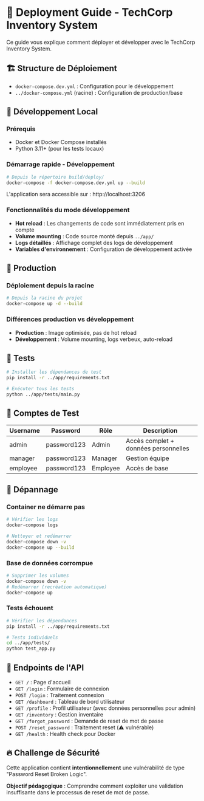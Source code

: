 # 🚀 Deployment Guide - TechCorp Inventory System

Ce guide vous explique comment déployer et développer avec le TechCorp Inventory System.

## 🏗️ Structure de Déploiement

- `docker-compose.dev.yml` : Configuration pour le développement
- `../docker-compose.yml` (racine) : Configuration de production/base

## 🔧 Développement Local

### Prérequis
- Docker et Docker Compose installés
- Python 3.11+ (pour les tests locaux)

### Démarrage rapide - Développement

```bash
# Depuis le répertoire build/deploy/
docker-compose -f docker-compose.dev.yml up --build
```

L'application sera accessible sur : http://localhost:3206

### Fonctionnalités du mode développement
- **Hot reload** : Les changements de code sont immédiatement pris en compte
- **Volume mounting** : Code source monté depuis `../app/`
- **Logs détaillés** : Affichage complet des logs de développement
- **Variables d'environnement** : Configuration de développement activée

## 🚀 Production

### Déploiement depuis la racine

```bash
# Depuis la racine du projet
docker-compose up -d --build
```

### Différences production vs développement
- **Production** : Image optimisée, pas de hot reload
- **Développement** : Volume mounting, logs verbeux, auto-reload

## 🧪 Tests

```bash
# Installer les dépendances de test
pip install -r ../app/requirements.txt

# Exécuter tous les tests
python ../app/tests/main.py
```

## 🔐 Comptes de Test

| Username | Password | Rôle | Description |
|----------|----------|------|-------------|
| admin | password123 | Admin | Accès complet + données personnelles |
| manager | password123 | Manager | Gestion équipe |
| employee | password123 | Employee | Accès de base |

## 🐛 Dépannage

### Container ne démarre pas
```bash
# Vérifier les logs
docker-compose logs

# Nettoyer et redémarrer
docker-compose down -v
docker-compose up --build
```

### Base de données corrompue
```bash
# Supprimer les volumes
docker-compose down -v
# Redémarrer (recréation automatique)
docker-compose up
```

### Tests échouent
```bash
# Vérifier les dépendances
pip install -r ../app/requirements.txt

# Tests individuels
cd ../app/tests/
python test_app.py
```

## 📱 Endpoints de l'API

- `GET /` : Page d'accueil
- `GET /login` : Formulaire de connexion
- `POST /login` : Traitement connexion
- `GET /dashboard` : Tableau de bord utilisateur
- `GET /profile` : Profil utilisateur (avec données personnelles pour admin)
- `GET /inventory` : Gestion inventaire
- `GET /forgot_password` : Demande de reset de mot de passe
- `POST /reset_password` : Traitement reset (⚠️ vulnérable)
- `GET /health` : Health check pour Docker

## 🔥 Challenge de Sécurité

Cette application contient **intentionnellement** une vulnérabilité de type "Password Reset Broken Logic".

**Objectif pédagogique** : Comprendre comment exploiter une validation insuffisante dans le processus de reset de mot de passe.